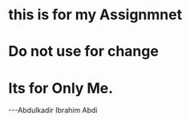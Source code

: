 
# this is for my Assignmnet 
# Do not use for change
# Its for Only Me.

---Abdulkadir Ibrahim Abdi